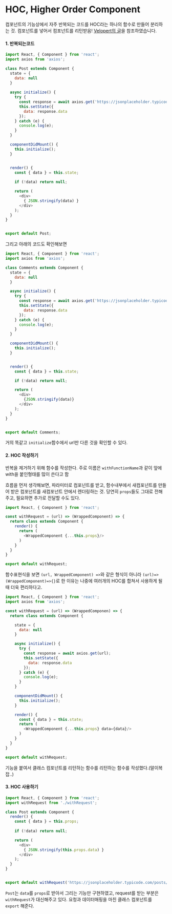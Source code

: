 # HOC, Higher Order Component

컴포넌트의 기능상에서 자주 반복되는 코드를 HOC라는 하나의 함수로 만들어 분리하는 것. 컴포넌트를 넣어서 컴포넌트를 리턴받음! [Velopert의 글](<https://velopert.com/3537>)을 참조하였습니다.

#### 1. 반복되는코드

```js
import React, { Component } from 'react';
import axios from 'axios';

class Post extends Component {
  state = {
    data: null
  }
  
  async initialize() {
    try {
      const response = await axios.get('https://jsonplaceholder.typicode.com/posts/1');
      this.setState({
        data: response.data
      });
    } catch (e) {
      console.log(e);
    }
  }

  componentDidMount() {
    this.initialize();  
  }


  render() {
    const { data } = this.state;
    
    if (!data) return null;

    return (
      <div>
        { JSON.stringify(data) }    
      </div>
    );
  }
}


export default Post;
```

그리고 아래의 코드도 확인해보면

```js
import React, { Component } from 'react';
import axios from 'axios';

class Comments extends Component {
  state = {
    data: null
  }

  async initialize() {
    try {
      const response = await axios.get('https://jsonplaceholder.typicode.com/comments?postId=1');
      this.setState({
        data: response.data
      });
    } catch (e) {
      console.log(e);
    }
  }

  componentDidMount() {
    this.initialize();
  }


  render() {
    const { data } = this.state;

    if (!data) return null;

    return (
      <div>
        {JSON.stringify(data)}
      </div>
    );
  }
}


export default Comments;
```

거의 똑같고 `initialize`함수에서 url만 다른 것을 확인할 수 있다.

#### 2. HOC 작성하기

반복을 제거하기 위해 함수를 작성한다. 주로 이름은 `withFunctionName`과 같이 앞에 with을 붙인형태를 많이 쓴다고 함

흐름을 먼저 생각해보면, 파라미터로 컴포넌트를 받고, 함수내부에서 새컴포넌트를 만들어 받은 컴포넌트를 새컴포넌트 안에서 렌더링하는 것. 당연히 `props`들도 그대로 전해주고, 필요하면 추가로 전달할 수도 있다.

```js
import React, { Component } from 'react';

const withRequest = (url) => (WrappedComponent) => {
  return class extends Component {
    render() {
      return (
        <WrappedComponent {...this.props}/>
      )
    }
  }
}

export default withRequest;
```

함수표현식을 보면 `(url, WrappedComponent) =>`와 같은 형식이 아니라 `(url)=>(WrappedComponent)=>{}`로 한 이유는 나중에 여러개의 HOC를 합쳐서 사용하게 될 때 더욱 편리하다고.

```js
import React, { Component } from 'react';
import axios from 'axios';

const withRequest = (url) => (WrappedComponen) => {
  return class extends Component {

    state = {
      data: null
    }

    async initialize() {
      try {
        const response = await axios.get(url);
        this.setState({
          data: response.data
        });
      } catch (e) {
        console.log(e);
      }
    }

    componentDidMount() {
      this.initialize();
    }

    render() {
      const { data } = this.state;
      return (
        <WrappedComponent {...this.props} data={data}/>
      )
    }
  }
}

export default withRequest;
```

기능을 붙여서 클래스 컴포넌트를 리턴하는 함수를 리턴하는 함수를 작성했다.(말이복잡..)

#### 3. HOC 사용하기

```js
import React, { Component } from 'react';
import withRequest from './withRequest';

class Post extends Component {
  render() {
    const { data } = this.props;
    
    if (!data) return null;

    return (
      <div>
        { JSON.stringify(this.props.data) }    
      </div>
    );
  }
}


export default withRequest('https://jsonplaceholder.typicode.com/posts/1')(Post);
```

`Post`는 `data`를 `props`로 받아서 그리는 기능만 구현하였고, request를 받는 부분은 `withRequest`가 대신해주고 있다. 요청과 데이터매핑을 마친 클래스 컴포넌트를 `export` 해준다.